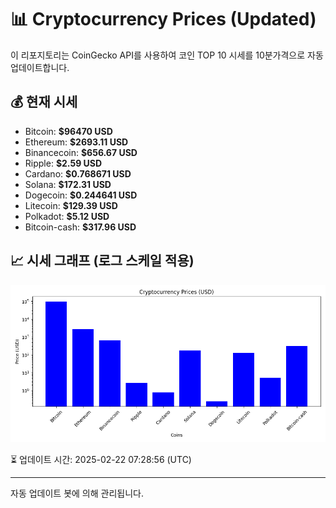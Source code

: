 
# 📊 Cryptocurrency Prices (Updated)

이 리포지토리는 CoinGecko API를 사용하여 코인 TOP 10 시세를 10분가격으로 자동 업데이트합니다.

## 💰 현재 시세
- Bitcoin: **$96470 USD**
- Ethereum: **$2693.11 USD**
- Binancecoin: **$656.67 USD**
- Ripple: **$2.59 USD**
- Cardano: **$0.768671 USD**
- Solana: **$172.31 USD**
- Dogecoin: **$0.244641 USD**
- Litecoin: **$129.39 USD**
- Polkadot: **$5.12 USD**
- Bitcoin-cash: **$317.96 USD**

## 📈 시세 그래프 (로그 스케일 적용)
![Crypto Prices](crypto_prices.png)

⏳ 업데이트 시간: 2025-02-22 07:28:56 (UTC)

---
자동 업데이트 봇에 의해 관리됩니다.
